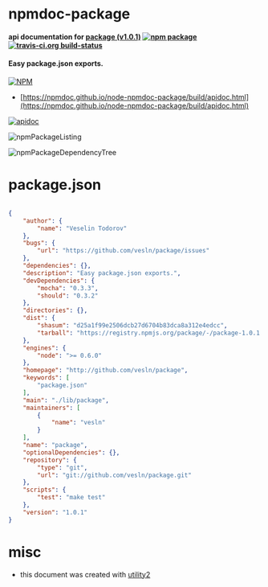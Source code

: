 # npmdoc-package

#### api documentation for  [package (v1.0.1)](http://github.com/vesln/package)  [![npm package](https://img.shields.io/npm/v/npmdoc-package.svg?style=flat-square)](https://www.npmjs.org/package/npmdoc-package) [![travis-ci.org build-status](https://api.travis-ci.org/npmdoc/node-npmdoc-package.svg)](https://travis-ci.org/npmdoc/node-npmdoc-package)

#### Easy package.json exports.

[![NPM](https://nodei.co/npm/package.png?downloads=true&downloadRank=true&stars=true)](https://www.npmjs.com/package/package)

- [https://npmdoc.github.io/node-npmdoc-package/build/apidoc.html](https://npmdoc.github.io/node-npmdoc-package/build/apidoc.html)

[![apidoc](https://npmdoc.github.io/node-npmdoc-package/build/screenCapture.buildCi.browser.%252Ftmp%252Fbuild%252Fapidoc.html.png)](https://npmdoc.github.io/node-npmdoc-package/build/apidoc.html)

![npmPackageListing](https://npmdoc.github.io/node-npmdoc-package/build/screenCapture.npmPackageListing.svg)

![npmPackageDependencyTree](https://npmdoc.github.io/node-npmdoc-package/build/screenCapture.npmPackageDependencyTree.svg)



# package.json

```json

{
    "author": {
        "name": "Veselin Todorov"
    },
    "bugs": {
        "url": "https://github.com/vesln/package/issues"
    },
    "dependencies": {},
    "description": "Easy package.json exports.",
    "devDependencies": {
        "mocha": "0.3.3",
        "should": "0.3.2"
    },
    "directories": {},
    "dist": {
        "shasum": "d25a1f99e2506dcb27d6704b83dca8a312e4edcc",
        "tarball": "https://registry.npmjs.org/package/-/package-1.0.1.tgz"
    },
    "engines": {
        "node": ">= 0.6.0"
    },
    "homepage": "http://github.com/vesln/package",
    "keywords": [
        "package.json"
    ],
    "main": "./lib/package",
    "maintainers": [
        {
            "name": "vesln"
        }
    ],
    "name": "package",
    "optionalDependencies": {},
    "repository": {
        "type": "git",
        "url": "git://github.com/vesln/package.git"
    },
    "scripts": {
        "test": "make test"
    },
    "version": "1.0.1"
}
```



# misc
- this document was created with [utility2](https://github.com/kaizhu256/node-utility2)
